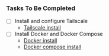 ### Tasks To Be Completed
- [ ] Install and configure Tailscale
	- [Tailscale install](https://tailscale.com/kb/1039/install-ubuntu-2004/)
- [ ] Install Docker and Docker Compose
	- [Docker install](https://www.digitalocean.com/community/tutorials/how-to-install-and-use-docker-on-ubuntu-20-04)
	- [Docker compose install](https://www.digitalocean.com/community/tutorials/how-to-install-and-use-docker-compose-on-ubuntu-20-04)